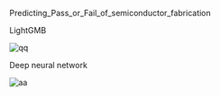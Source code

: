 Predicting_Pass_or_Fail_of_semiconductor_fabrication

LightGMB

![qq](https://user-images.githubusercontent.com/39429635/126255692-6defdb21-9772-4c10-b715-11f0bb54edc6.png)

Deep neural network

![aa](https://user-images.githubusercontent.com/39429635/126255695-726eebd8-e38f-4509-8278-d5c3533a3dc5.png)
